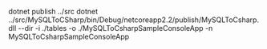dotnet publish ../src
dotnet ../src/MySQLToCSharp/bin/Debug/netcoreapp2.2/publish/MySQLToCsharp.dll --dir -i ./tables -o ./MySQLToCsharpSampleConsoleApp -n MySQLToCsharpSampleConsoleApp
